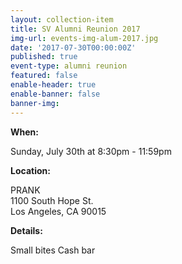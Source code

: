 ```yaml
---
layout: collection-item
title: SV Alumni Reunion 2017
img-url: events-img-alum-2017.jpg
date: '2017-07-30T00:00:00Z'
published: true
event-type: alumni reunion
featured: false
enable-header: true
enable-banner: false
banner-img:
---
```

**When:**

Sunday, July 30th at 8:30pm - 11:59pm

**Location:** 

PRANK  
1100 South Hope St.  
Los Angeles, CA 90015

**Details:**

Small bites 
Cash bar 